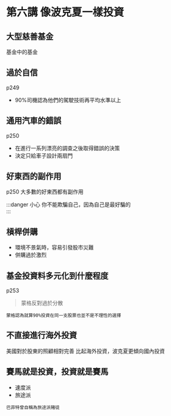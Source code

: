 # 第六講 像波克夏一樣投資

## 大型慈善基金
基金中的基金

## 過於自信
p249

- 90%司機認為他們的駕駛技術再平均水準以上


## 通用汽車的錯誤
p250
- 在進行一系列漂亮的調查之後取得錯誤的決策
- 決定只給車子設計兩扇門



## 好東西的副作用
p250
大多數的好東西都有副作用

:::danger 小心
你不能欺騙自己，因為自己是最好騙的  
:::


## 槓桿併購
- 環境不景氣時，容易引發股市災難
- 併購過於激烈

## 基金投資料多元化到什麼程度
p253 
> 蒙格反對過於分散 
```
蒙格認為就算90%投資在同一支股票也並不是不理性的選擇
```

## 不直接進行海外投資
美國對於股東的照顧相對完善
比起海外投資，波克夏更傾向國內投資

## 賽馬就是投資，投資就是賽馬
- 速度派
- 旅途派
  
`巴菲特曾自稱為旅途派賭徒`




